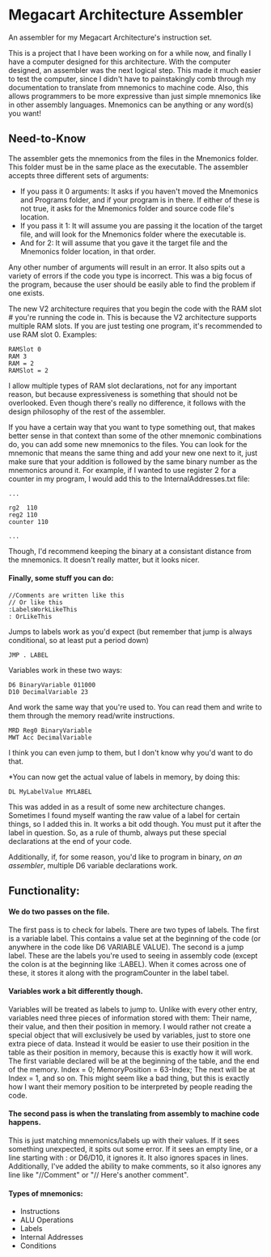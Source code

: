 # Megacart Architecture Assembler
An assembler for my Megacart Architecture's instruction set.

This is a project that I have been working on for a while now, and finally I have a computer designed for this architecture. With the computer designed, an assembler was the next logical step. This made it much easier to test the computer, since I didn't have to painstakingly comb through my documentation to translate from mnemonics to machine code. Also, this allows programmers to be more expressive than just simple mnemonics like in other assembly languages. Mnemonics can be anything or any word(s) you want!

## Need-to-Know
The assembler gets the mnemonics from the files in the Mnemonics folder. This folder must be in the same place as the executable. The assembler accepts three different sets of arguments:
* If you pass it 0 arguments: It asks if you haven't moved the Mnemonics and Programs folder, and if your program is in there. If either of these is not true, it asks for the Mnemonics folder and source code file's location.
* If you pass it 1: It will assume you are passing it the location of the target file, and will look for the Mnemonics folder where the executable is.
* And for 2: It will assume that you gave it the target file and the Mnemonics folder location, in that order.

Any other number of arguments will result in an error. It also spits out a variety of errors if the code you type is incorrect. This was a big focus of the program, because the user should be easily able to find the problem if one exists.

The new V2 architecture requires that you begin the code with the RAM slot # you're running the code in. This is because the V2 architecture supports multiple RAM slots. If you are just testing one program, it's recommended to use RAM slot 0. Examples:
```
RAMSlot 0
RAM 3
RAM = 2
RAMSlot = 2
```
I allow multiple types of RAM slot declarations, not for any important reason, but because expressiveness is something that should not be overlooked. Even though there's really no difference, it follows with the design philosophy of the rest of the assembler.

If you have a certain way that you want to type something out, that makes better sense in that context than some of the other mnemonic combinations do, you can add some new mnemonics to the files. You can look for the mnemonic that means the same thing and add your new one next to it, just make sure that your addition is followed by the same binary number as the mnemonics around it. For example, if I wanted to use register 2 for a counter in my program, I would add this to the InternalAddresses.txt file:
```
...

rg2  110
reg2 110
counter 110

...
```

Though, I'd recommend keeping the binary at a consistant distance from the mnemonics. It doesn't really matter, but it looks nicer.

#### Finally, some stuff you can do:
```
//Comments are written like this
// Or like this
:LabelsWorkLikeThis
: OrLikeThis
```

Jumps to labels work as you'd expect (but remember that jump is always conditional, so at least put a period down)

```JMP . LABEL```

Variables work in these two ways:
```
D6 BinaryVariable 011000
D10 DecimalVariable 23
```

And work the same way that you're used to. You can read them and write to them through the memory read/write instructions.
```
MRD Reg0 BinaryVariable
MWT Acc DecimalVariable
```

I think you can even jump to them, but I don't know why you'd want to do that.

\*You can now get the actual value of labels in memory, by doing this:
```
DL MyLabelValue MYLABEL
```
This was added in as a result of some new architecture changes. Sometimes I found myself wanting the raw value of a label for certain things, so I added this in. It works a bit odd though. You must put it after the label in question. So, as a rule of thumb, always put these special declarations at the end of your code.

Additionally, if, for some reason, you'd like to program in binary, *on an assembler*, multiple D6 variable declarations work.

## Functionality:
#### We do two passes on the file.

The first pass is to check for labels.
There are two types of labels.
The first is a variable label. This contains a value set at the beginning of the code (or anywhere in the code like D6 VARIABLE VALUE).
The second is a jump label. These are the labels you're used to seeing in assembly code (except the colon is at the beginning like :LABEL).
When it comes across one of these, it stores it along with the programCounter in the label tabel.

#### Variables work a bit differently though.
Variables will be treated as labels to jump to.
Unlike with every other entry, variables need three pieces of information stored with them: Their name, their value, and then their position in memory.
I would rather not create a special object that will exclusively be used by variables, just to store one extra piece of data.
Instead it would be easier to use their position in the table as their position in memory, because this is exactly how it will work.
The first variable declared will be at the beginning of the table, and the end of the memory. Index = 0; MemoryPosition = 63-Index;
The next will be at Index = 1, and so on.
This might seem like a bad thing, but this is exactly how I want their memory position to be interpreted by people reading the code.

#### The second pass is when the translating from assembly to machine code happens.
This is just matching mnemonics/labels up with their values.
If it sees something unexpected, it spits out some error.
If it sees an empty line, or a line starting with : or D6/D10, it ignores it.
It also ignores spaces in lines.
Additionally, I've added the ability to make comments, so it also ignores any line like "//Comment" or "// Here's another comment".

#### Types of mnemonics:
* Instructions
* ALU Operations
* Labels
* Internal Addresses
* Conditions

